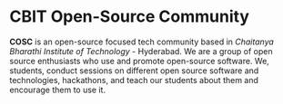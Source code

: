 # CBIT Open-Source Community
**COSC** is an open-source focused tech community based in *Chaitanya Bharathi Institute of Technology* - Hyderabad.
We are a group of open source enthusiasts who use and promote open-source software. We, students, conduct sessions on different open source software and technologies, hackathons, and teach our students about them and encourage them to use it.
